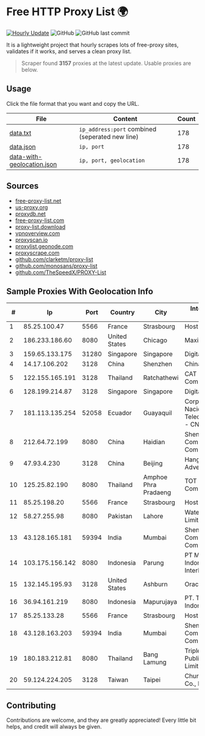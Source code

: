 
# Free HTTP Proxy List 🌍

[![Hourly Update](https://github.com/mertguvencli/http-proxy-list/actions/workflows/main.yml/badge.svg?branch=main)](https://github.com/mertguvencli/http-proxy-list/actions/workflows/main.yml)
![GitHub](https://img.shields.io/github/license/mertguvencli/http-proxy-list)
![GitHub last commit](https://img.shields.io/github/last-commit/mertguvencli/http-proxy-list)

It is a lightweight project that hourly scrapes lots of free-proxy sites, validates if it works, and serves a clean proxy list.


> Scraper found **3157** proxies at the latest update. Usable proxies are below.

## Usage

Click the file format that you want and copy the URL.


|File|Content|Count|
|----|-------|-----|
|[data.txt](https://raw.githubusercontent.com/mertguvencli/http-proxy-list/main/proxy-list/data.txt)|`ip_address:port` combined (seperated new line)|178|
|[data.json](https://raw.githubusercontent.com/mertguvencli/http-proxy-list/main/proxy-list/data.json)|`ip, port`|178|
|[data-with-geolocation.json](https://raw.githubusercontent.com/mertguvencli/http-proxy-list/main/proxy-list/data-with-geolocation.json)|`ip, port, geolocation`|178|

## Sources

* [free-proxy-list.net](https://free-proxy-list.net)
* [us-proxy.org](https://www.us-proxy.org)
* [proxydb.net](http://proxydb.net)
* [free-proxy-list.com](https://free-proxy-list.com/?page=&port=&type%5B%5D=http&type%5B%5D=https&up_time=0&search=Search)
* [proxy-list.download](https://www.proxy-list.download/HTTP)
* [vpnoverview.com](https://vpnoverview.com/privacy/anonymous-browsing/free-proxy-servers)
* [proxyscan.io](https://www.proxyscan.io)
* [proxylist.geonode.com](https://proxylist.geonode.com/api/proxy-list?limit=300&page=1&sort_by=lastChecked&sort_type=desc&protocols=http,https)
* [proxyscrape.com](https://api.proxyscrape.com/v2/?request=displayproxies&protocol=http&timeout=10000&country=all&ssl=all&anonymity=all)
* [github.com/clarketm/proxy-list](https://raw.githubusercontent.com/clarketm/proxy-list/master/proxy-list-raw.txt)
* [github.com/monosans/proxy-list](https://raw.githubusercontent.com/monosans/proxy-list/main/proxies/http.txt)
* [github.com/TheSpeedX/PROXY-List](https://raw.githubusercontent.com/TheSpeedX/PROXY-List/master/http.txt)


## Sample Proxies With Geolocation Info

|#|Ip|Port|Country|City|Internet Service Provider|
|-|--|----|-------|----|-------------------------|
|1|85.25.100.47|5566|France|Strasbourg|Host Europe GmbH|
|2|186.233.186.60|8080|United States|Chicago|Maxihost LTDA|
|3|159.65.133.175|31280|Singapore|Singapore|DigitalOcean, LLC|
|4|14.17.106.202|3128|China|Shenzhen|Chinanet|
|5|122.155.165.191|3128|Thailand|Ratchathewi|CAT Telecom Public Company Limited|
|6|128.199.214.87|3128|Singapore|Singapore|DigitalOcean, LLC|
|7|181.113.135.254|52058|Ecuador|Guayaquil|Corporacion Nacional De Telecomunicaciones - CNT EP|
|8|212.64.72.199|8080|China|Haidian|Shenzhen Tencent Computer Systems Company Limited|
|9|47.93.4.230|3128|China|Beijing|Hangzhou Alibaba Advertising Co|
|10|125.25.82.190|8080|Thailand|Amphoe Phra Pradaeng|TOT Public Company Limited|
|11|85.25.198.20|5566|France|Strasbourg|Host Europe GmbH|
|12|58.27.255.98|8080|Pakistan|Lahore|Wateen Telecom Limited|
|13|43.128.165.181|59394|India|Mumbai|Shenzhen Tencent Computer Systems Company Limited|
|14|103.175.156.142|8080|Indonesia|Parung|PT Myarsyila Indonesia Interkoneksi|
|15|132.145.195.93|3128|United States|Ashburn|Oracle Corporation|
|16|36.94.161.219|8080|Indonesia|Mapurujaya|PT. Telekomunikasi Indonesia|
|17|85.25.133.28|5566|France|Strasbourg|Host Europe GmbH|
|18|43.128.163.203|59394|India|Mumbai|Shenzhen Tencent Computer Systems Company Limited|
|19|180.183.212.81|8080|Thailand|Bang Lamung|Triple T Broadband Public Company Limited|
|20|59.124.224.205|3128|Taiwan|Taipei|Chunghwa Telecom Co., Ltd.|



## Contributing

Contributions are welcome, and they are greatly appreciated! Every
little bit helps, and credit will always be given.


